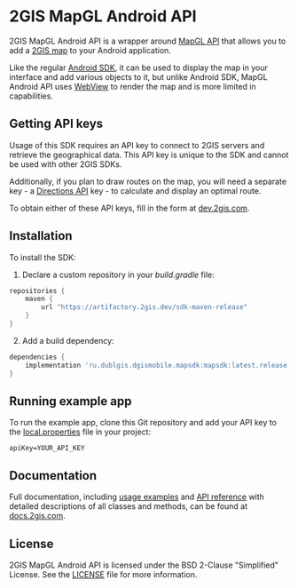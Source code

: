 # 2GIS MapGL Android API

2GIS MapGL Android API is a wrapper around [MapGL API](https://docs.2gis.com/en/mapgl/overview) that allows you to add a [2GIS map](https://2gis.ae/) to your Android application.

Like the regular [Android SDK](https://docs.2gis.com/en/android/sdk/overview), it can be used to display the map in your interface and add various objects to it, but unlike Android SDK, MapGL Android API uses [WebView](https://developer.android.com/reference/android/webkit/WebView) to render the map and is more limited in capabilities.

## Getting API keys

Usage of this SDK requires an API key to connect to 2GIS servers and retrieve the geographical data. This API key is unique to the SDK and cannot be used with other 2GIS SDKs.

Additionally, if you plan to draw routes on the map, you will need a separate key - a [Directions API](https://docs.2gis.com/en/api/navigation/directions/overview) key - to calculate and display an optimal route.

To obtain either of these API keys, fill in the form at [dev.2gis.com](https://dev.2gis.com/order).

## Installation

To install the SDK:

1. Declare a custom repository in your _build.gradle_ file:

```gradle
repositories {
    maven {
        url "https://artifactory.2gis.dev/sdk-maven-release"
    }
}
```

2. Add a build dependency:

```gradle
dependencies {
    implementation 'ru.dublgis.dgismobile.mapsdk:mapsdk:latest.release'
}
```

## Running example app

To run the example app, clone this Git repository and add your API key to the [local.properties](https://developer.android.com/studio/build#properties-files) file in your project:

```
apiKey=YOUR_API_KEY
```

## Documentation

Full documentation, including [usage examples](https://docs.2gis.com/en/android/mapgl/maps/examples) and [API reference](https://docs.2gis.com/en/android/mapgl/maps/reference/mapObjectsByIds) with detailed descriptions of all classes and methods, can be found at [docs.2gis.com](https://docs.2gis.com/en/android/mapgl/maps/overview).

## License

2GIS MapGL Android API is licensed under the BSD 2-Clause "Simplified" License. See the [LICENSE](https://github.com/2gis/MapGL-Android/blob/master/LICENSE) file for more information.
